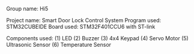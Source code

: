 Group name: Hi5

Project name: Smart Door Lock Control System
Program used: STM32CUBEIDE
Board used: STM32F401CCU6 with ST-link

Components used:
(1) LED
(2) Buzzer
(3) 4x4 Keypad
(4) Servo Motor
(5) Ultrasonic Sensor
(6) Temperature Sensor
